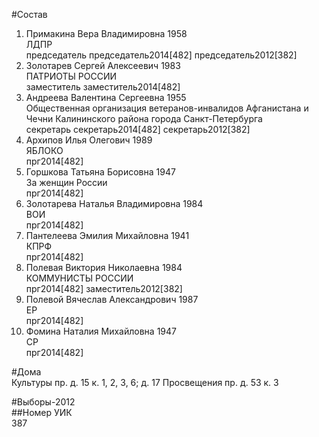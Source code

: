 #Состав  
1. Примакина Вера Владимировна 1958  
    ЛДПР  
    председатель председатель2014[482] председатель2012[382]  
2. Золотарев Сергей Алексеевич 1983  
    ПАТРИОТЫ РОССИИ  
    заместитель заместитель2014[482]  
3. Андреева Валентина Сергеевна 1955  
    Общественная организация ветеранов-инвалидов Афганистана и Чечни Калининского района города Санкт-Петербурга  
    секретарь секретарь2014[482] секретарь2012[382]  
4. Архипов Илья Олегович 1989  
    ЯБЛОКО  
    прг2014[482]  
5. Горшкова Татьяна Борисовна 1947  
    За женщин России  
    прг2014[482]  
6. Золотарева Наталья Владимировна 1984  
    ВОИ  
    прг2014[482]  
7. Пантелеева Эмилия Михайловна 1941  
    КПРФ  
    прг2014[482]  
8. Полевая Виктория Николаевна 1984  
    КОММУНИСТЫ РОССИИ  
    прг2014[482] заместитель2012[382]  
9. Полевой Вячеслав Александрович 1987  
    ЕР  
    прг2014[482]  
10. Фомина Наталия Михайловна 1947  
    СР  
    прг2014[482]  
  
#Дома  
Культуры пр. д. 15 к. 1, 2, 3, 6; д. 17 Просвещения пр. д. 53 к. 3  
  
#Выборы-2012  
##Номер УИК  
387  
